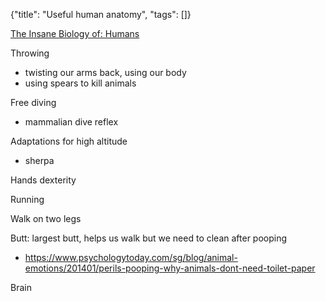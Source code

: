 {"title": "Useful human anatomy", "tags": []}

[The Insane Biology of: Humans](https://www.youtube.com/watch?v=cI6aFO8svqA)

Throwing
* twisting our arms back, using our body
* using spears to kill animals

Free diving
* mammalian dive reflex

Adaptations for high altitude
* sherpa

Hands dexterity

Running

Walk on two legs

Butt: largest butt, helps us walk but we need to clean after pooping
* https://www.psychologytoday.com/sg/blog/animal-emotions/201401/perils-pooping-why-animals-dont-need-toilet-paper

Brain

